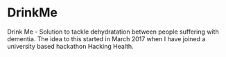 # DrinkMe
Drink Me - Solution to tackle dehydratation between people suffering with dementia. The idea to this started in March 2017 when I have joined a university based hackathon Hacking Health.
